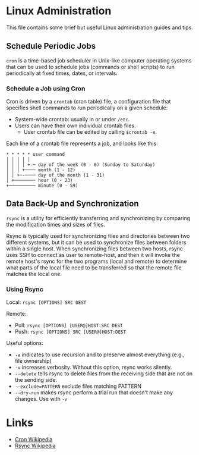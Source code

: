 # Linux Administration

This file contains some brief but useful Linux administration guides and tips.

## Schedule Periodic Jobs

`cron` is a time-based job scheduler in Unix-like computer operating systems that can be used to schedule jobs (commands or shell scripts) to run periodically at fixed times, dates, or intervals.

### Schedule a Job using Cron

Cron is driven by a `crontab` (cron table) file, a configuration file that specifies shell commands to run periodically on a given schedule:
* System-wide crontab: usually in or under `/etc`.
* Users can have their own individual crontab files.
  * User crontab file can be edited by calling ```$crontab -e```.

Each line of a crontab file represents a job, and looks like this:

```shell
* * * * * user command
│ │ │ │ │
│ │ │ │ +-─ day of the week (0 - 6) (Sunday to Saturday)
│ │ │ +──── month (1 - 12)
│ │ +─-──── day of the month (1 - 31)
│ +──────── hour (0 - 23)
+────────── minute (0 - 59)
```

## Data Back-Up and Synchronization

`rsync` is a utility for efficiently transferring and synchronizing by comparing the modification times and sizes of files.

Rsync is typically used for synchronizing files and directories between two different systems, but it can be used to synchronize files between folders within a single host. When synchronizing files between two hosts, rsync uses SSH to connect as user to remote-host, and then it will invoke the remote host's rsync for the two programs (local and remote) to determine what parts of the local file need to be transferred so that the remote file matches the local one.

### Using Rsync

Local: ```rsync [OPTIONS] SRC DEST```

Remote:

* Pull: ```rsync [OPTIONS] [USER@]HOST:SRC DEST```
* Push: ```rsync [OPTIONS] SRC [USER@]HOST:DEST```

Useful options:
* `-a` indicates to use recursion and to preserve almost everything (e.g., file ownership)
* `-v` increases verbosity. Without this option, rsync works silently.
* `--delete` tells rsync to delete files from the receiving side that are not on the sending side.
* `--exclude=PATTERN` exclude files matching PATTERN
* `--dry-run` makes rsync perform a trial run that doesn’t make any changes. Use with `-v`


# Links

* [Cron Wikipedia](https://en.wikipedia.org/wiki/Cron)
* [Rsync Wikipedia](https://en.wikipedia.org/wiki/Rsync)